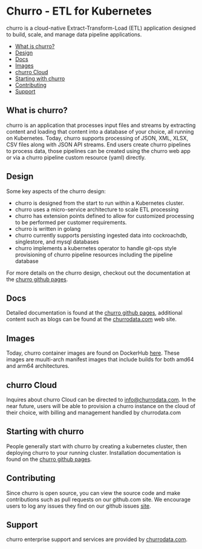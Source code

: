 # Churro - ETL for Kubernetes

churro is a cloud-native Extract-Transform-Load (ETL) application designed to build, scale, and manage data pipeline applications.

* [What is churro?](#what-is-churro)
* [Design](#design)
* [Docs](#docs)
* [Images](#images)
* [churro Cloud](#churro-cloud)
* [Starting with churro](#starting-with-churro)
* [Contributing](#contributing)
* [Support](#support)


## What is churro?
churro is an application that processes input files and streams by extracting content and loading that content into a database of your choice, all running on Kubernetes.  Today, churro supports processing of JSON, XML, XLSX, CSV files along with JSON API streams.  End users create churro pipelines to process data, those pipelines can be created using the churro web app or via a churro pipeline custom resource (yaml) directly.

## Design
Some key aspects of the churro design:
* churro is designed from the start to run within a Kubernetes cluster.
* churro uses a micro-service architecture to scale ETL processing
* churro has extension points defined to allow for customized processing to be performed per customer requirements.
* churro is written in golang
* churro currently supports persisting ingested data into cockroachdb, singlestore, and mysql databases
* churro implements a kubernetes operator to handle git-ops style provisioning of churro pipeline resources including the pipeline database

For more details on the churro design, checkout out the documentation at the [churro github pages](https://churrodata.github.io/churro/design-guide.html).

## Docs
Detailed documentation is found at the [churro github pages](https://churrodata.github.io/churro/), additional content such as blogs can be found at the [churrodata.com](https://www.churrodata.com) web site.

## Images
Today, churro container images are found on DockerHub [here](https://hub.docker.com/u/churrodata).  These images are muulti-arch manifest images that include builds for both amd64 and arm64 architectures.

## churro Cloud
Inquires about churro Cloud can be directed to info@churrodata.com.  In the near future, users will be able to provision a churro instance on the cloud of their choice, with billing and management handled by churrodata.com

## Starting with churro
People generally start with churro by creating a kubernetes cluster, then deploying churro to your running cluster.  Installation documentation is found on the [churro github pages](https://churrodata.github.io/churro/installation-guide.html).

## Contributing
Since churro is open source, you can view the source code and make contributions such as pull requests on our github.com site.   We encourage users to log any issues they find on our github issues [site](https://github.com/churrodata/churro/issues).

## Support
churro enterprise support and services are provided by [churrodata.com](https://churrodata.com).

